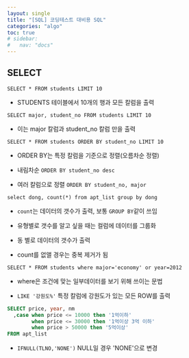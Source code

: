 ```yaml
---
layout: single
title: "[SQL] 코딩테스트 대비용 SQL"
categories: "algo"
toc: true
# sidebar:
#   nav: "docs"
---
```


## SELECT

`SELECT * FROM students LIMIT 10`

- STUDENTS 테이블에서 10개의 행과 모든 칼럼을 출력

`SELECT major, student_no FROM students LIMIT 10`

- 이는 major 칼럼과 student_no 칼럼 만을 출력

`SELECT * FROM students ORDER BY student_no LIMIT 10`

- ORDER BY는 특정 칼럼을 기준으로 정렬(오름차순 정렬)

- 내림차순 `ORDER BY student_no desc`

- 여러 칼럼으로 정렬 `ORDER BY student_no, major`

`select dong, count(*) from apt_list group by dong`

- `count`는 데이터의 갯수가 출력, 보통 `GROUP BY`같이 쓰임

- 유형별로 갯수를 알고 싶을 때는 컬럼에 데이터를 그룹화

- 동 별로 데이터의 갯수가 출력

- count를 없앨 경우는 중복 제거가 됨

`SELECT * FROM students where major='economy' or year=2012`

- where은 조건에 맞는 일부데이터를 보기 위해 쓰이는 문법

- `LIKE '강원도%'` 특정 칼럼에 강원도가 있는 모든 ROW를 출력

```SQL
SELECT price, year, nm
  ,case when price <= 10000 then '1억이하'
        when price <= 30000 then '1억이상 3억 이하'
        when price > 50000 then '5억이상'
FROM apt_list
```

- `IFNULL(TLNO,'NONE')` NULL일 경우 'NONE'으로 변경
